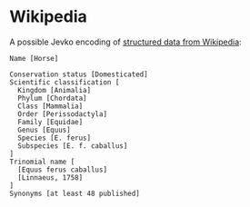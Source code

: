 # Wikipedia

A possible Jevko encoding of [structured data from Wikipedia](https://en.wikipedia.org/wiki/Horse):

```
Name [Horse]

Conservation status [Domesticated]
Scientific classification [
  Kingdom [Animalia]
  Phylum [Chordata]
  Class [Mammalia]
  Order [Perissodactyla]
  Family [Equidae]
  Genus [Equus]
  Species [E. ferus]
  Subspecies [E. f. caballus]
]
Trinomial name [
  [Equus ferus caballus]
  [Linnaeus, 1758]
] 
Synonyms [at least 48 published]
```
